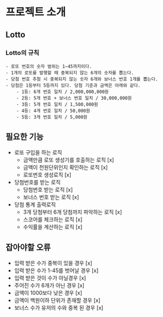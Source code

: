 # 프로젝트 소개

##  Lotto 

### Lotto의 규칙

```
- 로또 번호의 숫자 범위는 1~45까지이다.
- 1개의 로또를 발행할 때 중복되지 않는 6개의 숫자를 뽑는다.
- 당첨 번호 추첨 시 중복되지 않는 숫자 6개와 보너스 번호 1개를 뽑는다.
- 당첨은 1등부터 5등까지 있다. 당첨 기준과 금액은 아래와 같다.
    - 1등: 6개 번호 일치 / 2,000,000,000원
    - 2등: 5개 번호 + 보너스 번호 일치 / 30,000,000원
    - 3등: 5개 번호 일치 / 1,500,000원
    - 4등: 4개 번호 일치 / 50,000원
    - 5등: 3개 번호 일치 / 5,000원
```


## 필요한 기능

- 로또 구입을 하는 로직
  - 금액만큼 로또 생성기를 호출하는 로직 [x]
  - 금액이 천원단위인지 확인하는 로직 [x]
  - 로또번호 생성로직 [x]
- 당첨번호를 받는 로직
  - 당첨번호 받는 로직 [x]
  - 보너스 번호 받는 로직 [x]
- 당첨 통계 출력로직
  - 3개 당첨부터 6개 당첨까지 파악하는 로직 [x]
  - 스코어를 체크하는 로직 [x]
  - 수익률을 계산하는 로직 [x]

## 잡아야할 오류
- 입력 받은 수가 중복이 있을 경우 [x]
- 입력 받은 수가 1-45를 벗어날 경우 [x]
- 입력 받은 것이 수가 아닐경우 [x]
- 주어진 수가 6개가 아닌 경우 [x]
- 금액이 1000보다 낮은 경우 [x]
- 금액이 백원이하 단위가 존재할 경우 [x]
- 보너스 수가 유저의 수와 중복 된 경우 [x]
